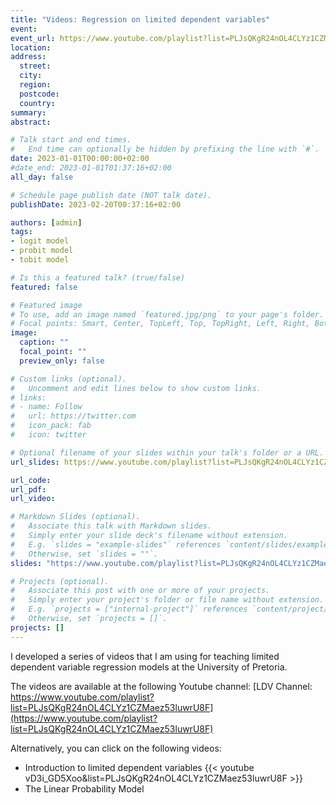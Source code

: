```yaml
---
title: "Videos: Regression on limited dependent variables"
event: 
event_url: https://www.youtube.com/playlist?list=PLJsQKgR24nOL4CLYz1CZMaez53luwrU8F
location:
address:
  street:
  city:
  region:
  postcode:
  country:
summary:
abstract:

# Talk start and end times.
#   End time can optionally be hidden by prefixing the line with `#`.
date: 2023-01-01T00:00:00+02:00
#date_end: 2023-01-01T01:37:16+02:00
all_day: false

# Schedule page publish date (NOT talk date).
publishDate: 2023-02-20T00:37:16+02:00

authors: [admin]
tags: 
- logit model
- probit model
- tobit model

# Is this a featured talk? (true/false)
featured: false

# Featured image
# To use, add an image named `featured.jpg/png` to your page's folder. 
# Focal points: Smart, Center, TopLeft, Top, TopRight, Left, Right, BottomLeft, Bottom, BottomRight.
image:
  caption: ""
  focal_point: ""
  preview_only: false

# Custom links (optional).
#   Uncomment and edit lines below to show custom links.
# links:
# - name: Follow
#   url: https://twitter.com
#   icon_pack: fab
#   icon: twitter

# Optional filename of your slides within your talk's folder or a URL.
url_slides: https://www.youtube.com/playlist?list=PLJsQKgR24nOL4CLYz1CZMaez53luwrU8F

url_code:
url_pdf:
url_video:

# Markdown Slides (optional).
#   Associate this talk with Markdown slides.
#   Simply enter your slide deck's filename without extension.
#   E.g. `slides = "example-slides"` references `content/slides/example-slides.md`.
#   Otherwise, set `slides = ""`.
slides: "https://www.youtube.com/playlist?list=PLJsQKgR24nOL4CLYz1CZMaez53luwrU8F"

# Projects (optional).
#   Associate this post with one or more of your projects.
#   Simply enter your project's folder or file name without extension.
#   E.g. `projects = ["internal-project"]` references `content/project/deep-learning/index.md`.
#   Otherwise, set `projects = []`.
projects: []
---
```


I developed a series of videos that I am using for teaching limited dependent variable regression models at the University of Pretoria.

The videos are available at the following Youtube channel: 
[LDV Channel: https://www.youtube.com/playlist?list=PLJsQKgR24nOL4CLYz1CZMaez53luwrU8F](https://www.youtube.com/playlist?list=PLJsQKgR24nOL4CLYz1CZMaez53luwrU8F)

Alternatively, you can click on the following videos:

+ Introduction to limited dependent variables {{< youtube vD3i_GD5Xoo&list=PLJsQKgR24nOL4CLYz1CZMaez53luwrU8F >}}
+ The Linear Probability Model
